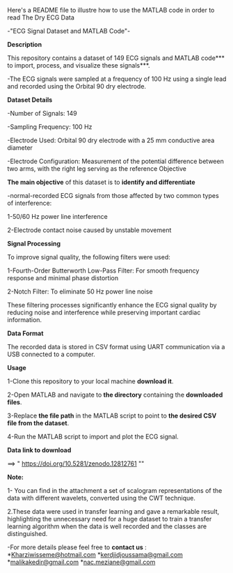 Here's a README file to illustre how to use the MATLAB code in order to read The Dry ECG Data

-"ECG Signal Dataset and MATLAB Code"-

**Description**


This repository contains a dataset of 149 ECG signals and MATLAB code*** to import, process, and visualize these signals***. 


-The ECG signals were sampled at a frequency of 100 Hz using a single lead and recorded using the Orbital 90 dry electrode.

**Dataset Details**


-Number of Signals: 149


-Sampling Frequency: 100 Hz


-Electrode Used: Orbital 90 dry electrode with a 25 mm conductive area diameter


-Electrode Configuration: Measurement of the potential difference between two arms, with the right leg serving as the reference
Objective


**The main objective** of this dataset is to **identify and differentiate** 


-normal-recorded ECG signals from those affected by two common types of interference:


1-50/60 Hz power line interference


2-Electrode contact noise caused by unstable movement


**Signal Processing**

To improve signal quality, the following filters were used:

1-Fourth-Order Butterworth Low-Pass Filter: For smooth frequency response and minimal phase distortion

2-Notch Filter: To eliminate 50 Hz power line noise

These filtering processes significantly enhance the ECG signal quality by reducing noise and interference while preserving important cardiac information.

**Data Format**

The recorded data is stored in CSV format using UART communication via a USB connected to a computer.

**Usage**

1-Clone this repository to your local machine **download it**.

2-Open MATLAB and navigate to **the directory** containing the **downloaded files**.

3-Replace **the file path** in the MATLAB script to point to **the desired CSV file from the dataset**.

4-Run the MATLAB script to import and plot the ECG signal.

**Data link to download**

==> " https://doi.org/10.5281/zenodo.12812761 ""

**Note:**

   1- You can find in the attachment a set of scalogram representations of the data with different wavelets, converted using the CWT technique.

   2.These data were used in transfer learning and gave a remarkable result, highlighting the unnecessary need for a huge dataset to train a transfer learning algorithm when the data is well recorded and the classes are distinguished.

-For more details please feel free to **contact us** :
*Kharziwisseme@hotmail.com
*kerdjidjoussama@gmail.com
*malikakedir@gmail.com
*nac.meziane@gmail.com
